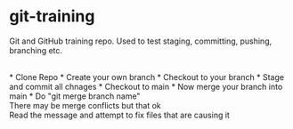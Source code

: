 # git-training
Git and GitHub training repo. Used to test staging, committing, pushing, branching etc.

<br>
* Clone Repo
* Create your own branch
* Checkout to your branch
* Stage and commit all chnages
* Checkout to main
* Now merge your branch into main
    * Do "git merge branch name"

<br>
There may be merge conflicts but that ok <br>
Read the message and attempt to fix files that are causing it
